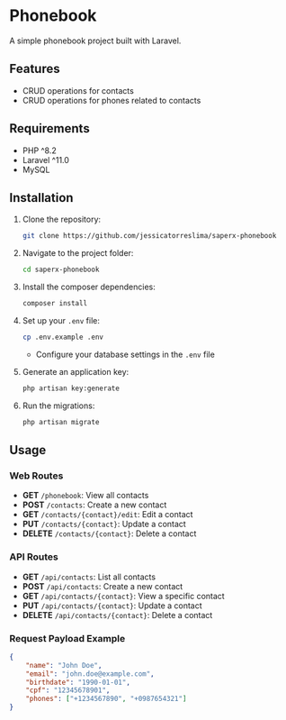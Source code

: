 # Phonebook

A simple phonebook project built with Laravel.

## Features

- CRUD operations for contacts
- CRUD operations for phones related to contacts

## Requirements

- PHP ^8.2
- Laravel ^11.0
- MySQL

## Installation

1. Clone the repository:

    ```bash
    git clone https://github.com/jessicatorreslima/saperx-phonebook
    ```

2. Navigate to the project folder:

    ```bash
    cd saperx-phonebook
    ```

3. Install the composer dependencies:

    ```bash
    composer install
    ```

4. Set up your `.env` file:

    ```bash
    cp .env.example .env
    ```

    - Configure your database settings in the `.env` file

5. Generate an application key:

    ```bash
    php artisan key:generate
    ```

6. Run the migrations:

    ```bash
    php artisan migrate
    ```

## Usage

### Web Routes

- **GET** `/phonebook`: View all contacts
- **POST** `/contacts`: Create a new contact
- **GET** `/contacts/{contact}/edit`: Edit a contact
- **PUT** `/contacts/{contact}`: Update a contact
- **DELETE** `/contacts/{contact}`: Delete a contact

### API Routes

- **GET** `/api/contacts`: List all contacts
- **POST** `/api/contacts`: Create a new contact
- **GET** `/api/contacts/{contact}`: View a specific contact
- **PUT** `/api/contacts/{contact}`: Update a contact
- **DELETE** `/api/contacts/{contact}`: Delete a contact

### Request Payload Example

```json
{
    "name": "John Doe",
    "email": "john.doe@example.com",
    "birthdate": "1990-01-01",
    "cpf": "12345678901",
    "phones": ["+1234567890", "+0987654321"]
}
